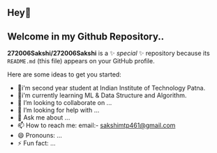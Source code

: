 ## Hey👋 
## Welcome in my Github Repository..


**272006Sakshi/272006Sakshi** is a ✨ _special_ ✨ repository because its `README.md` (this file) appears on your GitHub profile.

Here are some ideas to get you started:
- 🔭i'm second year student at Indian Institute of Technology Patna.
- 🌱i'm currently learning ML & Data Structure and Algorithm.
- 👯 I’m looking to collaborate on ...
- 🤔 I’m looking for help with ...
- 💬 Ask me about ...
- 📫 How to reach me: email:- sakshimtp461@gmail.com
- 😄 Pronouns: ...
- ⚡ Fun fact: ...
  

